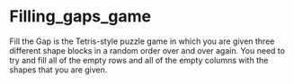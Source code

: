 # Filling_gaps_game
Fill the Gap is the Tetris-style puzzle game in which you are given three different shape blocks in a random order over and over again. You need to try and fill all of the empty rows and all of the empty columns with the shapes that you are given.

##
